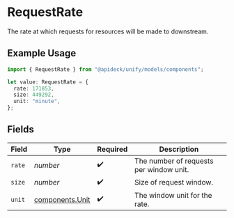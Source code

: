 # RequestRate

The rate at which requests for resources will be made to downstream.

## Example Usage

```typescript
import { RequestRate } from "@apideck/unify/models/components";

let value: RequestRate = {
  rate: 171853,
  size: 449292,
  unit: "minute",
};
```

## Fields

| Field                                              | Type                                               | Required                                           | Description                                        |
| -------------------------------------------------- | -------------------------------------------------- | -------------------------------------------------- | -------------------------------------------------- |
| `rate`                                             | *number*                                           | :heavy_check_mark:                                 | The number of requests per window unit.            |
| `size`                                             | *number*                                           | :heavy_check_mark:                                 | Size of request window.                            |
| `unit`                                             | [components.Unit](../../models/components/unit.md) | :heavy_check_mark:                                 | The window unit for the rate.                      |